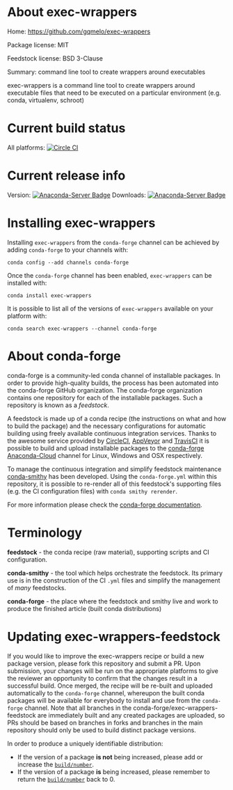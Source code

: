 About exec-wrappers
===================

Home: https://github.com/gqmelo/exec-wrappers

Package license: MIT

Feedstock license: BSD 3-Clause

Summary: command line tool to create wrappers around executables

exec-wrappers is a command line tool to create wrappers around executable
files that need to be executed on a particular environment (e.g. conda, virtualenv, schroot)


Current build status
====================

All platforms: [![Circle CI](https://circleci.com/gh/conda-forge/exec-wrappers-feedstock.svg?style=shield)](https://circleci.com/gh/conda-forge/exec-wrappers-feedstock)

Current release info
====================
Version: [![Anaconda-Server Badge](https://anaconda.org/conda-forge/exec-wrappers/badges/version.svg)](https://anaconda.org/conda-forge/exec-wrappers)
Downloads: [![Anaconda-Server Badge](https://anaconda.org/conda-forge/exec-wrappers/badges/downloads.svg)](https://anaconda.org/conda-forge/exec-wrappers)

Installing exec-wrappers
========================

Installing `exec-wrappers` from the `conda-forge` channel can be achieved by adding `conda-forge` to your channels with:

```
conda config --add channels conda-forge
```

Once the `conda-forge` channel has been enabled, `exec-wrappers` can be installed with:

```
conda install exec-wrappers
```

It is possible to list all of the versions of `exec-wrappers` available on your platform with:

```
conda search exec-wrappers --channel conda-forge
```


About conda-forge
=================

conda-forge is a community-led conda channel of installable packages.
In order to provide high-quality builds, the process has been automated into the
conda-forge GitHub organization. The conda-forge organization contains one repository
for each of the installable packages. Such a repository is known as a *feedstock*.

A feedstock is made up of a conda recipe (the instructions on what and how to build
the package) and the necessary configurations for automatic building using freely
available continuous integration services. Thanks to the awesome service provided by
[CircleCI](https://circleci.com/), [AppVeyor](http://www.appveyor.com/)
and [TravisCI](https://travis-ci.org/) it is possible to build and upload installable
packages to the [conda-forge](https://anaconda.org/conda-forge)
[Anaconda-Cloud](http://docs.anaconda.org/) channel for Linux, Windows and OSX respectively.

To manage the continuous integration and simplify feedstock maintenance
[conda-smithy](http://github.com/conda-forge/conda-smithy) has been developed.
Using the ``conda-forge.yml`` within this repository, it is possible to re-render all of
this feedstock's supporting files (e.g. the CI configuration files) with ``conda smithy rerender``.

For more information please check the [conda-forge documentation](https://conda-forge.org/docs/).

Terminology
===========

**feedstock** - the conda recipe (raw material), supporting scripts and CI configuration.

**conda-smithy** - the tool which helps orchestrate the feedstock.
                   Its primary use is in the construction of the CI ``.yml`` files
                   and simplify the management of *many* feedstocks.

**conda-forge** - the place where the feedstock and smithy live and work to
                  produce the finished article (built conda distributions)


Updating exec-wrappers-feedstock
================================

If you would like to improve the exec-wrappers recipe or build a new
package version, please fork this repository and submit a PR. Upon submission,
your changes will be run on the appropriate platforms to give the reviewer an
opportunity to confirm that the changes result in a successful build. Once
merged, the recipe will be re-built and uploaded automatically to the
`conda-forge` channel, whereupon the built conda packages will be available for
everybody to install and use from the `conda-forge` channel.
Note that all branches in the conda-forge/exec-wrappers-feedstock are
immediately built and any created packages are uploaded, so PRs should be based
on branches in forks and branches in the main repository should only be used to
build distinct package versions.

In order to produce a uniquely identifiable distribution:
 * If the version of a package **is not** being increased, please add or increase
   the [``build/number``](http://conda.pydata.org/docs/building/meta-yaml.html#build-number-and-string).
 * If the version of a package **is** being increased, please remember to return
   the [``build/number``](http://conda.pydata.org/docs/building/meta-yaml.html#build-number-and-string)
   back to 0.